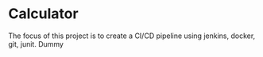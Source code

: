 # Calculator
The focus of this project is to create a CI/CD pipeline using jenkins, docker, git, junit. 
Dummy
